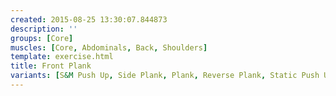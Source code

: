 ```yaml
---
created: 2015-08-25 13:30:07.844873
description: ''
groups: [Core]
muscles: [Core, Abdominals, Back, Shoulders]
template: exercise.html
title: Front Plank
variants: [S&M Push Up, Side Plank, Plank, Reverse Plank, Static Push Up]
---
```

